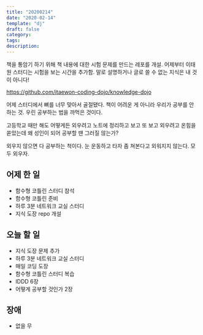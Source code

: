 ```yaml
---
title: "20200214"
date: "2020-02-14"
template: "dj"
draft: false
category: 
tags:
description:
---
```


책을 통암기 하기 위해 책 내용에 대한 시험 문제를 만드는 레포를 개설.
어제부터 이태원 스터디는 시험을 보는 시간을 추가함.
말로 설명하거나 글로 쓸 수 없는 지식은 내 것이 아니다!

<https://github.com/itaewon-coding-dojo/knowledge-dojo>

어제 스터디에서 뼈를 너무 맞아서 골절됐다.
책이 어려운 게 아니라 우리가 공부를 안 하는 것.
우린 공부하는 법을 까먹은 것이다.

고등학교 때만 해도 어떻게든 외우려고 노트에 정리하고 보고 또 보고
외우려고 온힘을 쏟았는데 왜 성인이 되어 공부할 땐 그러질 않는가?

외우지 않으면 다 공부하는 척이다. 눈 운동하고 타자 좀 쳐본다고 외워지지 않는다.
모두 외우자.

## 어제 한 일

* 함수형 코틀린 스터디 참석
* 함수형 코틀린 준비
* 하루 3분 네트워크 교실 스터디
* 지식 도장 repo 개설

## 오늘 할 일

* 지식 도장 문제 추가
* 하루 3분 네트워크 교실 스터디
* 매일 코딩 도장
* 함수형 코틀린 스터디 복습
* IDDD 6장
* 어떻게 공부할 것인가 2장

## 장애

* 없을 무
